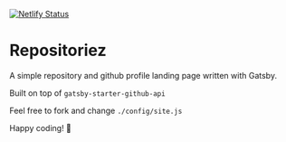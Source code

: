 [![Netlify Status](https://api.netlify.com/api/v1/badges/0cf0a693-7663-4318-a97c-3b4ca3799770/deploy-status)](https://app.netlify.com/sites/repositoriez/deploys)

# Repositoriez

A simple repository and github profile landing page written with Gatsby.

Built on top of `gatsby-starter-github-api`

Feel free to fork and change `./config/site.js`

Happy coding! 🚀
